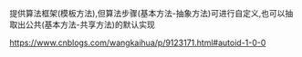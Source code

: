 提供算法框架(模板方法),但算法步骤(基本方法-抽象方法)可进行自定义,也可以抽取出公共(基本方法-共享方法)的默认实现

https://www.cnblogs.com/wangkaihua/p/9123171.html#autoid-1-0-0